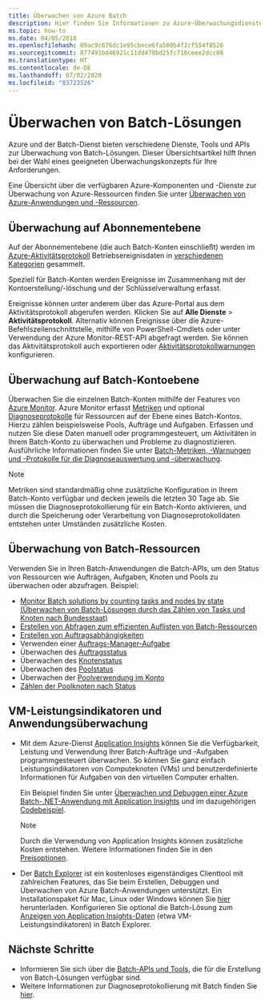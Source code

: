 ```yaml
---
title: Überwachen von Azure Batch
description: Hier finden Sie Informationen zu Azure-Überwachungsdiensten, Metriken Diagnoseprotokollen und weiteren Überwachungsfeatures für Azure Batch.
ms.topic: how-to
ms.date: 04/05/2018
ms.openlocfilehash: 09ac9c676dc1e95cbece6fa500b4f2cf554f8526
ms.sourcegitcommit: 877491bd46921c11dd478bd25fc718ceee2dcc08
ms.translationtype: HT
ms.contentlocale: de-DE
ms.lasthandoff: 07/02/2020
ms.locfileid: "83723526"
---
```

# <a name="monitor-batch-solutions"></a>Überwachen von Batch-Lösungen

Azure und der Batch-Dienst bieten verschiedene Dienste, Tools und APIs zur Überwachung von Batch-Lösungen. Dieser Übersichtsartikel hilft Ihnen bei der Wahl eines geeigneten Überwachungskonzepts für Ihre Anforderungen.

Eine Übersicht über die verfügbaren Azure-Komponenten und -Dienste zur Überwachung von Azure-Ressourcen finden Sie unter [Überwachen von Azure-Anwendungen und -Ressourcen](../monitoring-and-diagnostics/monitoring-overview.md).

## <a name="subscription-level-monitoring"></a>Überwachung auf Abonnementebene

Auf der Abonnementebene (die auch Batch-Konten einschließt) werden im [Azure-Aktivitätsprotokoll](../azure-monitor/platform/platform-logs-overview.md) Betriebsereignisdaten in [verschiedenen Kategorien](../azure-monitor/platform/activity-log-view.md#categories-in-the-activity-log) gesammelt.

Speziell für Batch-Konten werden Ereignisse im Zusammenhang mit der Kontoerstellung/-löschung und der Schlüsselverwaltung erfasst.

Ereignisse können unter anderem über das Azure-Portal aus dem Aktivitätsprotokoll abgerufen werden. Klicken Sie auf **Alle Dienste** > **Aktivitätsprotokoll**. Alternativ können Ereignisse über die Azure-Befehlszeilenschnittstelle, mithilfe von PowerShell-Cmdlets oder unter Verwendung der Azure Monitor-REST-API abgefragt werden. Sie können das Aktivitätsprotokoll auch exportieren oder [Aktivitätsprotokollwarnungen](../monitoring-and-diagnostics/monitoring-activity-log-alerts-new-experience.md) konfigurieren.

## <a name="batch-account-level-monitoring"></a>Überwachung auf Batch-Kontoebene

Überwachen Sie die einzelnen Batch-Konten mithilfe der Features von [Azure Monitor](../azure-monitor/overview.md). Azure Monitor erfasst [Metriken](../azure-monitor/platform/data-platform-metrics.md) und optional [Diagnoseprotokolle](../azure-monitor/platform/platform-logs-overview.md) für Ressourcen auf der Ebene eines Batch-Kontos. Hierzu zählen beispielsweise Pools, Aufträge und Aufgaben. Erfassen und nutzen Sie diese Daten manuell oder programmgesteuert, um Aktivitäten in Ihrem Batch-Konto zu überwachen und Probleme zu diagnostizieren. Ausführliche Informationen finden Sie unter [Batch-Metriken, -Warnungen und -Protokolle für die Diagnoseauswertung und -überwachung](batch-diagnostics.md).
 
> [!NOTE]
> Metriken sind standardmäßig ohne zusätzliche Konfiguration in Ihrem Batch-Konto verfügbar und decken jeweils die letzten 30 Tage ab. Sie müssen die Diagnoseprotokollierung für ein Batch-Konto aktivieren, und durch die Speicherung oder Verarbeitung von Diagnoseprotokolldaten entstehen unter Umständen zusätzliche Kosten. 

## <a name="batch-resource-monitoring"></a>Überwachung von Batch-Ressourcen

Verwenden Sie in Ihren Batch-Anwendungen die Batch-APIs, um den Status von Ressourcen wie Aufträgen, Aufgaben, Knoten und Pools zu überwachen oder abzufragen. Beispiel:

* [Monitor Batch solutions by counting tasks and nodes by state (Überwachen von Batch-Lösungen durch das Zählen von Tasks und Knoten nach Bundesstaat)](batch-get-resource-counts.md)
* [Erstellen von Abfragen zum effizienten Auflisten von Batch-Ressourcen](batch-efficient-list-queries.md)
* [Erstellen von Auftragsabhängigkeiten](batch-task-dependencies.md)
* Verwenden einer [Auftrags-Manager-Aufgabe](/rest/api/batchservice/job/add#jobmanagertask)
* Überwachen des [Auftragsstatus](/rest/api/batchservice/task/list#taskstate)
* Überwachen des [Knotenstatus](/rest/api/batchservice/computenode/list#computenodestate)
* Überwachen des [Poolstatus](/rest/api/batchservice/pool/get#poolstate)
* Überwachen der [Poolverwendung im Konto](/rest/api/batchservice/pool/listusagemetrics)
* [Zählen der Poolknoten nach Status](/rest/api/batchservice/account/listpoolnodecounts)

## <a name="vm-performance-counters-and-application-monitoring"></a>VM-Leistungsindikatoren und Anwendungsüberwachung

* Mit dem Azure-Dienst [Application Insights](../azure-monitor/app/app-insights-overview.md) können Sie die Verfügbarkeit, Leistung und Verwendung Ihrer Batch-Aufträge und -Aufgaben programmgesteuert überwachen. So können Sie ganz einfach Leistungsindikatoren von Computeknoten (VMs) und benutzerdefinierte Informationen für Aufgaben von den virtuellen Computer erhalten. 

  Ein Beispiel finden Sie unter [Überwachen und Debuggen einer Azure Batch-.NET-Anwendung mit Application Insights](monitor-application-insights.md) und im dazugehörigen [Codebeispiel](https://github.com/Azure/azure-batch-samples/tree/master/CSharp/ArticleProjects/ApplicationInsights).

  > [!NOTE]
  > Durch die Verwendung von Application Insights können zusätzliche Kosten entstehen. Weitere Informationen finden Sie in den [Preisoptionen](https://azure.microsoft.com/pricing/details/application-insights/). 
  >

* Der [Batch Explorer](https://github.com/Azure/BatchExplorer) ist ein kostenloses eigenständiges Clienttool mit zahlreichen Features, das Sie beim Erstellen, Debuggen und Überwachen von Azure Batch-Anwendungen unterstützt. Ein Installationspaket für Mac, Linux oder Windows können Sie [hier](https://azure.github.io/BatchExplorer/) herunterladen. Konfigurieren Sie optional die Batch-Lösung zum [Anzeigen von Application Insights-Daten](https://github.com/Azure/batch-insights) (etwa VM-Leistungsindikatoren) in Batch Explorer.


## <a name="next-steps"></a>Nächste Schritte

* Informieren Sie sich über die [Batch-APIs und Tools](batch-apis-tools.md), die für die Erstellung von Batch-Lösungen verfügbar sind.
* Weitere Informationen zur Diagnoseprotokollierung mit Batch finden Sie [hier](batch-diagnostics.md).
